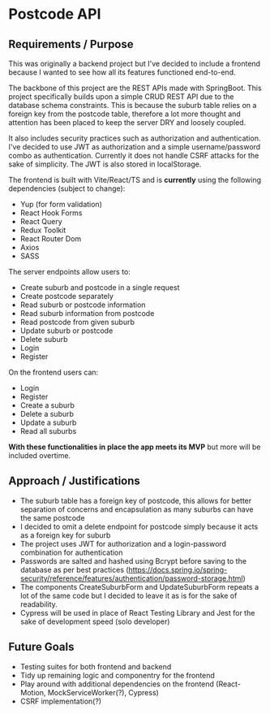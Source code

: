 # Postcode API

## Requirements / Purpose
This was originally a backend project but I've decided to include a frontend because I wanted to see how all its features functioned end-to-end.

The backbone of this project are the REST APIs made with SpringBoot. This project specifically builds upon a simple CRUD REST API due to the database schema constraints. This is because the suburb table relies on a foreign key from the postcode table, therefore a lot more thought and attention has been placed to keep the server DRY and loosely coupled. 

It also includes security practices such as authorization and authentication. I've decided to use JWT as authorization and a simple username/password combo as authentication. Currently it does not handle CSRF attacks for the sake of simplicity. The JWT is also stored in localStorage.

The frontend is built with Vite/React/TS and is **currently** using the following dependencies (subject to change):
- Yup (for form validation)
- React Hook Forms
- React Query
- Redux Toolkit
- React Router Dom
- Axios
- SASS

The server endpoints allow users to:
  - Create suburb and postcode in a single request
  - Create postcode separately
  - Read suburb or postcode information
  - Read suburb information from postcode
  - Read postcode from given suburb
  - Update suburb or postcode
  - Delete suburb
  - Login
  - Register
  
On the frontend users can:
  - Login
  - Register
  - Create a suburb
  - Delete a suburb
  - Update a suburb
  - Read all suburbs
 
**With these functionalities in place the app meets its MVP** but more will be included overtime. 

## Approach / Justifications
- The suburb table has a foreign key of postcode, this allows for better separation of concerns and encapsulation as many suburbs can have the same postcode
- I decided to omit a delete endpoint for postcode simply because it acts as a foreign key for suburb
- The project uses JWT for authorization and a login-password combination for authentication 
- Passwords are salted and hashed using Bcrypt before saving to the database as per best practices (https://docs.spring.io/spring-security/reference/features/authentication/password-storage.html)
- The components CreateSuburbForm and UpdateSuburbForm repeats a lot of the same code but I decided to leave it as is for the sake of readability.
- Cypress will be used in place of React Testing Library and Jest for the sake of development speed (solo developer)

## Future Goals
- Testing suites for both frontend and backend
- Tidy up remaining logic and componentry for the frontend
- Play around with additional dependencies on the frontend (React-Motion, MockServiceWorker(?), Cypress)
- CSRF implementation(?)
